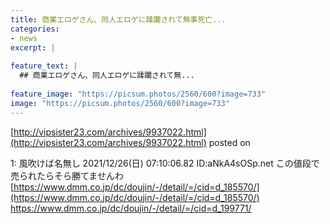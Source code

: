 ```yaml
---
title: 商業エロゲさん、同人エロゲに蹂躙されて無事死亡...
categories:
- news
excerpt: |
  
feature_text: |
  ## 商業エロゲさん、同人エロゲに蹂躙されて無...
  
feature_image: "https://picsum.photos/2560/600?image=733"
image: "https://picsum.photos/2560/600?image=733"
---
```


[http://vipsister23.com/archives/9937022.html](http://vipsister23.com/archives/9937022.html)
posted on 

<!--more-->

1: 風吹けば名無し 2021/12/26(日) 07:10:06.82 ID:aNkA4sOSp.net この値段で売られたらそら勝てませんわ [https://www.dmm.co.jp/dc/doujin/-/detail/=/cid=d_185570/](https://www.dmm.co.jp/dc/doujin/-/detail/=/cid=d_185570/) https://www.dmm.co.jp/dc/doujin/-/detail/=/cid=d_199771/
